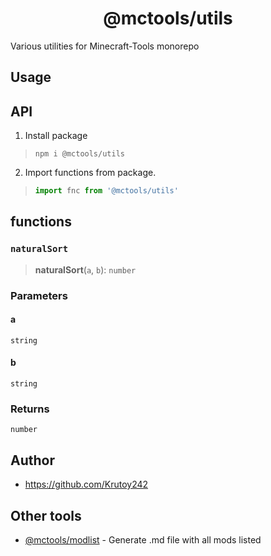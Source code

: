 <h1 align="center">@mctools/utils</h1>

Various utilities for Minecraft-Tools monorepo

<!-- extended_desc --><!-- /extended_desc -->

## Usage

## API

1. Install package
  > ```shell
  > npm i @mctools/utils
  > ```

2. Import functions from package.
  > ```ts
  > import fnc from '@mctools/utils'
  > ```

## functions

### `naturalSort`

> **naturalSort**(`a`, `b`): `number`

### Parameters

#### a

`string`

#### b

`string`

### Returns

`number`

## Author

* https://github.com/Krutoy242

## Other tools

* [@mctools/modlist](https://github.com/Krutoy242/mc-tools/tree/master/packages/modlist) - Generate .md file with all mods listed
